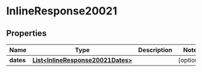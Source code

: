 

# InlineResponse20021

## Properties

Name | Type | Description | Notes
------------ | ------------- | ------------- | -------------
**dates** | [**List&lt;InlineResponse20021Dates&gt;**](InlineResponse20021Dates.md) |  |  [optional]




